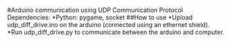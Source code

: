 #Arduino communication using UDP Communication Protocol
Dependencies:
*Python: pygame, socket
##How to use
*Upload udp_diff_drive.ino on the arduino (connected using an ethernet shield).
*Run udp_diff_drive.py to communicate between the arduino and computer.
